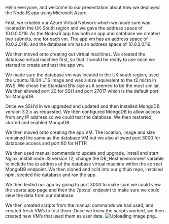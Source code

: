 Hello everyone, and welcome to our presentation about how we deployed the NodeJS app using Microsoft Azure.

First, we created our Azure Virtual Network which we made sure was located in the UK South region and we gave the address space of 10.0.0.0/16.
As the NodeJS app has both an app and database we created two subnets, one for each vm.
The app vm has an address space of 10.0.2.0/16. and the database vm has an address space of 10.0.3.0/16.

We then moved onto creating out virtual machines. We created the database virtual machine first, so that it would be ready to use once we started to create and test the app vm.

We made sure the database vm was located in the UK south region, used the Ubuntu 18.04 LTS image and was a size equivalent to the t2.micro in AWS. We chose the Standard B1s size as it seemed to be the most similar. We then allowed port 20 for SSH and port 27017 which is the default port for MongoDB.

Once we SSH’d in we upgraded and updated and then installed MongoDB version 3.2.x as requested. We then configured MongoDB to allow access from any IP address so we could test the database. We then restarted, started and enabled MongoDB.

We then moved onto creating the app VM. The location, image and size remained the same as the database VM but we also allowed port 3000 for database access and port 80 for HTTP.

We then used manual commands to update and upgrade, install and start Nginx, install node JS version 12, change the DB_Host environment variable to include the ip address of the database virtual machine within the correct MongoDB endpoint. We then cloned and cd’d into our github repo, installed npm, seeded the database and ran the app.

We then tested our app by going to port 3000 to make sure we could view the sparta app page and then the ‘/posts’ endpoint to make sure we could view the data from our database.

We then created scripts from the manual commands we had used, and created fresh VM’s to test them. Once we knew the scripts worked, we then created new VM’s that used them as user data.
![Uploading image.png…]()
